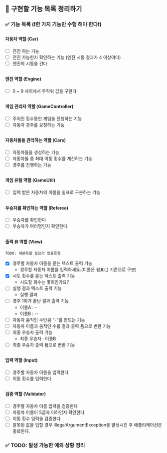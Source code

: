 ## 🎯️ 구현할 기능 목록 정리하기

### ✅ 기능 목록 (❗한 가지 기능만 수행 해야 한다❗)

#### 자동차 역할 (Car)

- [ ] 전진 하는 기능
- [ ] 전진 가능한지 확인하는 기능 (엔진 시동 결과가 4 이상이다)
- [ ] 엔진의 시동을 건다

##

#### 엔진 역할 (Engine)

- [ ] 0 ~ 9 사이에서 무작위 값을 구한다

##

#### 게임 관리자 역할 (GameController)

- [ ] 주어진 횟수동안 게임을 진행하는 기능
- [ ] 자동차 경주를 요청하는 기능

##

#### 자동차들을 관리하는 역할 (Cars)

- [ ] 자동차들을 생성하는 기능
- [ ] 자동차들 중 최대 이동 횟수를 계산하는 기능
- [ ] 경주를 진행하는 기능

##

#### 게임 유틸 역할 (GameUtil)

- [ ] 입력 받은 자동차의 이름을 쉼표로 구분하는 기능

##

#### 우승자를 확인하는 역할 (Referee)

- [ ] 우승자를 확인한다
- [ ] 우승자가 여러명인지 확인한다

##

#### 출력 뷰 역할 (View)

`TODO: 세분화할 필요가 있을듯함`

- [x] 경주할 자동차 이름을 묻는 텍스트 출력 기능
    - 경주할 자동차 이름을 입력하세요.(이름은 쉼표(,) 기준으로 구분)
- [x] 시도 횟수를 묻는 텍스트 출력 기능
    - 시도할 회수는 몇회인가요?
- [ ] 실행 결과 텍스트 출력 기능
    - 실행 결과
- [ ] 경주 1회가 끝난 결과 출력 기능
    - 이름A : -
    - 이름B : --
- [ ] 자동차 움직인 수만큼 "-"를 만드는 기능
- [ ] 자동차 이름과 움직인 수를 결과 출력 폼으로 변환 기능
- [ ] 최종 우승자 출력 기능
    - 최종 우승자 : 이름B
- [ ] 최종 우승자 출력 폼으로 변환 기능

##

#### 입력 역할 (Input)

- [ ] 경주할 자동차 이름을 입력한다
- [ ] 이동 횟수를 입력한다

##

#### 검증 역할 (Validator)

- [ ] 경주할 자동차 이름 입력을 검증한다
- [ ] 자동차 이름이 5글자 이하인지 확인한다
- [ ] 이동 횟수 입력을 검증한다
- [ ] 잘못된 값을 입할 경우 IllegalArgumentException을 발생시킨 후 애플리케이션은 종료된다.

### ✅ TODO: 발생 가능한 예외 상황 정리
